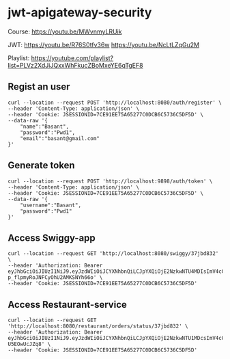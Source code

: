 # jwt-apigateway-security

Course:
https://youtu.be/MWvnmyLRUik

JWT:
https://youtu.be/R76S0tfv36w
https://youtu.be/NcLtLZqGu2M

Playlist:
https://youtube.com/playlist?list=PLVz2XdJiJQxxWhFkucZBoMxeYE6qTgEF8

## Regist an user

```
curl --location --request POST 'http://localhost:8080/auth/register' \
--header 'Content-Type: application/json' \
--header 'Cookie: JSESSIONID=7CE91EE75A65277C0DCB6C5736C5DF5D' \
--data-raw '{
    "name":"Basant",
    "password":"Pwd1",
    "email":"basant@gmail.com"
}'

```

## Generate token

```
curl --location --request POST 'http://localhost:9898/auth/token' \
--header 'Content-Type: application/json' \
--header 'Cookie: JSESSIONID=7CE91EE75A65277C0DCB6C5736C5DF5D' \
--data-raw '{
    "username":"Basant",
    "password":"Pwd1"
}'
```
## Access Swiggy-app

```
curl --location --request GET 'http://localhost:8080/swiggy/37jbd832' \
--header 'Authorization: Bearer eyJhbGciOiJIUzI1NiJ9.eyJzdWIiOiJCYXNhbnQiLCJpYXQiOjE2NzkwNTU4MDIsImV4cCI6MTY3OTA1NzYwMn0.Q0bwS5_16q1Z8K-p_flpmyRoJNFCyOhU2AMKSNYh66o' \
--header 'Cookie: JSESSIONID=7CE91EE75A65277C0DCB6C5736C5DF5D'
```

## Access Restaurant-service

```
curl --location --request GET 'http://localhost:8080/restaurant/orders/status/37jbd832' \
--header 'Authorization: Bearer eyJhbGciOiJIUzI1NiJ9.eyJzdWIiOiJCYXNhbnQiLCJpYXQiOjE2NzkwNTU1MDcsImV4cCI6MTY3OTA1NzMwN30.9nNAW1rx8RoTIrhn5Abtzg7RplvT9_d-U5EOwUcJZq8' \
--header 'Cookie: JSESSIONID=7CE91EE75A65277C0DCB6C5736C5DF5D'
```
